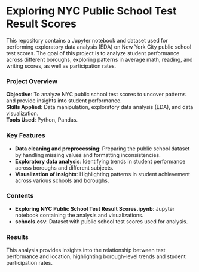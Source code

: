 # Exploring NYC Public School Test Result Scores

This repository contains a Jupyter notebook and dataset used for performing exploratory data analysis (EDA) on New York City public school test scores. The goal of this project is to analyze student performance across different boroughs, exploring patterns in average math, reading, and writing scores, as well as participation rates.

### Project Overview
**Objective**: To analyze NYC public school test scores to uncover patterns and provide insights into student performance.  
**Skills Applied**: Data manipulation, exploratory data analysis (EDA), and data visualization.  
**Tools Used**: Python, Pandas.  

### Key Features
- **Data cleaning and preprocessing**: Preparing the public school dataset by handling missing values and formatting inconsistencies.  
- **Exploratory data analysis**: Identifying trends in student performance across boroughs and different subjects.  
- **Visualization of insights**: Highlighting patterns in student achievement across various schools and boroughs.  

### Contents
- **Exploring NYC Public School Test Result Scores.ipynb**: Jupyter notebook containing the analysis and visualizations.  
- **schools.csv**: Dataset with public school test scores used for analysis.  

### Results
This analysis provides insights into the relationship between test performance and location, highlighting borough-level trends and student participation rates.
